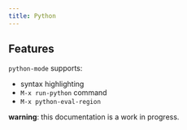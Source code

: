 ```yaml
---
title: Python
---
```


## Features

`python-mode` supports:

- syntax highlighting
- `M-x run-python` command
- `M-x python-eval-region`

**warning**: this documentation is a work in progress.